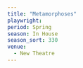 ```yaml
---
title: "Metamorphoses"
playwright:
period: Spring
season: In House
season_sort: 330
venue:
  - New Theatre
---
```

